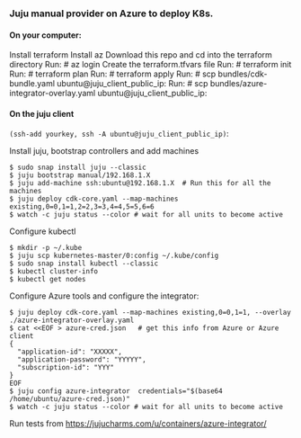 ### Juju manual provider on Azure to deploy K8s.

#### On your computer:
Install terraform
Install az
Download this repo and cd into the terraform directory
Run: # az login
Create the terraform.tfvars file
Run: # terraform init
Run: # terraform plan
Run: # terraform apply
Run: # scp bundles/cdk-bundle.yaml ubuntu@juju_client_public_ip:
Run: # scp bundles/azure-integrator-overlay.yaml ubuntu@juju_client_public_ip:



#### On the juju client 
```(ssh-add yourkey, ssh -A ubuntu@juju_client_public_ip)```:

Install juju, bootstrap controllers and add machines
```
$ sudo snap install juju --classic
$ juju bootstrap manual/192.168.1.X
$ juju add-machine ssh:ubuntu@192.168.1.X  # Run this for all the machines
$ juju deploy cdk-core.yaml --map-machines existing,0=0,1=1,2=2,3=3,4=4,5=5,6=6
$ watch -c juju status --color # wait for all units to become active
```

Configure kubectl
``` 
$ mkdir -p ~/.kube
$ juju scp kubernetes-master/0:config ~/.kube/config
$ sudo snap install kubectl --classic
$ kubectl cluster-info
$ kubectl get nodes
```


Configure Azure tools and configure the integrator:
```
$ juju deploy cdk-core.yaml --map-machines existing,0=0,1=1, --overlay ./azure-integrator-overlay.yaml
$ cat <<EOF > azure-cred.json   # get this info from Azure or Azure client
{
  "application-id": "XXXXX",
  "application-password": "YYYYY",
  "subscription-id": "YYY"
}
EOF
$ juju config azure-integrator  credentials="$(base64 /home/ubuntu/azure-cred.json)"
$ watch -c juju status --color # wait for all units to become active
```

Run tests from https://jujucharms.com/u/containers/azure-integrator/


